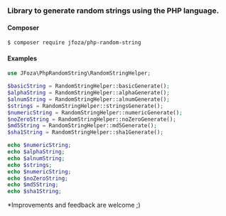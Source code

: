 ### Library to generate random strings using the PHP language.

#### Composer

```
$ composer require jfoza/php-random-string
```
#### Examples

```php
use JFoza\PhpRandomString\RandomStringHelper;

$basicString = RandomStringHelper::basicGenerate();
$alphaString = RandomStringHelper::alphaGenerate();
$alnumString = RandomStringHelper::alnumGenerate();
$strings = RandomStringHelper::stringsGenerate();
$numericString = RandomStringHelper::numericGenerate();
$noZeroString = RandomStringHelper::noZeroGenerate();
$md5String = RandomStringHelper::md5Generate();
$sha1String = RandomStringHelper::sha1Generate();

echo $numericString;
echo $alphaString;
echo $alnumString;
echo $strings;
echo $numericString;
echo $noZeroString;
echo $md5String;
echo $sha1String;

```

*Improvements and feedback are welcome ;)
